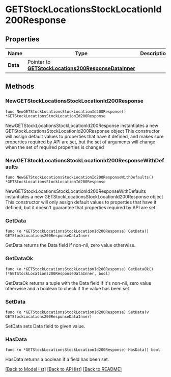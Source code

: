 # GETStockLocationsStockLocationId200Response

## Properties

Name | Type | Description | Notes
------------ | ------------- | ------------- | -------------
**Data** | Pointer to [**GETStockLocations200ResponseDataInner**](GETStockLocations200ResponseDataInner.md) |  | [optional] 

## Methods

### NewGETStockLocationsStockLocationId200Response

`func NewGETStockLocationsStockLocationId200Response() *GETStockLocationsStockLocationId200Response`

NewGETStockLocationsStockLocationId200Response instantiates a new GETStockLocationsStockLocationId200Response object
This constructor will assign default values to properties that have it defined,
and makes sure properties required by API are set, but the set of arguments
will change when the set of required properties is changed

### NewGETStockLocationsStockLocationId200ResponseWithDefaults

`func NewGETStockLocationsStockLocationId200ResponseWithDefaults() *GETStockLocationsStockLocationId200Response`

NewGETStockLocationsStockLocationId200ResponseWithDefaults instantiates a new GETStockLocationsStockLocationId200Response object
This constructor will only assign default values to properties that have it defined,
but it doesn't guarantee that properties required by API are set

### GetData

`func (o *GETStockLocationsStockLocationId200Response) GetData() GETStockLocations200ResponseDataInner`

GetData returns the Data field if non-nil, zero value otherwise.

### GetDataOk

`func (o *GETStockLocationsStockLocationId200Response) GetDataOk() (*GETStockLocations200ResponseDataInner, bool)`

GetDataOk returns a tuple with the Data field if it's non-nil, zero value otherwise
and a boolean to check if the value has been set.

### SetData

`func (o *GETStockLocationsStockLocationId200Response) SetData(v GETStockLocations200ResponseDataInner)`

SetData sets Data field to given value.

### HasData

`func (o *GETStockLocationsStockLocationId200Response) HasData() bool`

HasData returns a boolean if a field has been set.


[[Back to Model list]](../README.md#documentation-for-models) [[Back to API list]](../README.md#documentation-for-api-endpoints) [[Back to README]](../README.md)


